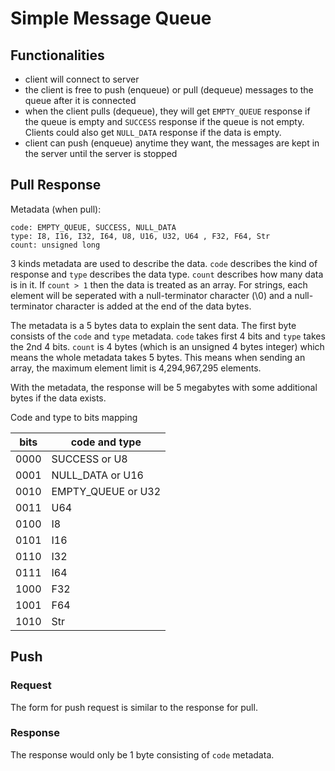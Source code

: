 # Simple Message Queue

## Functionalities

- client will connect to server
- the client is free to push (enqueue) or pull (dequeue) messages to the queue after it is
  connected
- when the client pulls (dequeue), they will get `EMPTY_QUEUE` response if the queue is empty and
  `SUCCESS` response if the queue is not empty. Clients could also get `NULL_DATA` response if
  the data is empty.
- client can push (enqueue) anytime they want, the messages are kept in the server until the
  server is stopped

## Pull Response

Metadata (when pull):

```
code: EMPTY_QUEUE, SUCCESS, NULL_DATA
type: I8, I16, I32, I64, U8, U16, U32, U64 , F32, F64, Str
count: unsigned long
```

3 kinds metadata are used to describe the data. `code` describes the kind of response and `type`
describes the data type. `count` describes how many data is in it. If `count > 1` then the data is
treated as an array. For strings, each element will be seperated with a null-terminator character
(\0) and a null-terminator character is added at the end of the data bytes.

The metadata is a 5 bytes data to explain the sent data. The first byte consists of the `code` and
`type` metadata. `code` takes first 4 bits and `type` takes the 2nd 4 bits. `count` is 4 bytes
(which is an unsigned 4 bytes integer) which means the whole metadata takes 5 bytes. This means
when sending an array, the maximum element limit is 4,294,967,295 elements.

With the metadata, the response will be 5 megabytes with some additional bytes if the data exists.

Code and type to bits mapping

| bits | code and type      |
|------|--------------------|
| 0000 | SUCCESS or U8      |
| 0001 | NULL_DATA or U16   |
| 0010 | EMPTY_QUEUE or U32 |
| 0011 | U64                |
| 0100 | I8                 |
| 0101 | I16                |
| 0110 | I32                |
| 0111 | I64                |
| 1000 | F32                |
| 1001 | F64                |
| 1010 | Str                |

## Push

### Request

The form for push request is similar to the response for pull.

### Response

The response would only be 1 byte consisting of `code` metadata.
